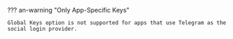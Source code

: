??? an-warning "Only App-Specific Keys"

    Global Keys option is not supported for apps that use Telegram as the social login provider.